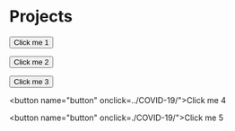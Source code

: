 # Projects

<button name="button" onclick=/COVID-19/index.html>Click me 1</button>

<button name="button" onclick="/COVID-19/index.html">Click me 2</button>

<button name="button" onclick="/COVID-19/">Click me 3</button>

<button name="button" onclick=../COVID-19/">Click me 4</button>

<button name="button" onclick=./COVID-19/">Click me 5</button>
